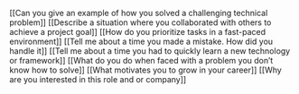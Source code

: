 [[Can you give an example of how you solved a challenging technical problem]]
[[Describe a situation where you collaborated with others to achieve a project goal]]
[[How do you prioritize tasks in a fast-paced environment]]
[[Tell me about a time you made a mistake. How did you handle it]]
[[Tell me about a time you had to quickly learn a new technology or framework]]
[[What do you do when faced with a problem you don’t know how to solve]]
[[What motivates you to grow in your career]]
[[Why are you interested in this role and or company]]